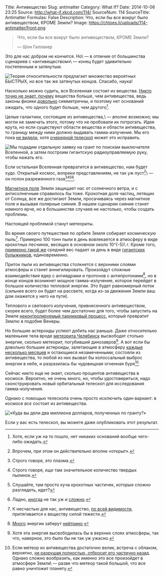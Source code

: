 Title: Антивещество
Slug: antimatter
Category: What If?
Date: 2014-10-06 23:25
Source: http://what-if.xkcd.com/114/
SourceNum: 114
SourceTitle: Antimatter
Formulas: False
Description: Что, если бы все вокруг было антивеществом, КРОМЕ Земли?
Image: https://chtoes.li/uploads/114-antimatter/front.png

> Что, если бы все вокруг было антивеществом, КРОМЕ Земли?
>
> — Шон Галлахер

Это для нас добром не кончится. Но\ — в отличие от большинства сценариев с «антивеществом»\ — конец будет удивительно постепенным и затянутым.

![](/uploads/114-antimatter/good_ru.png "Теория относительности предлагает множество вероятных БЫСТРЫХ, но все так же затянутых концов. Спасибо, наука!")

Насколько можно судить, вся Вселенная состоит из вещества. [Никто точно не знает, почему][1] вещества больше, чем антивещества, ведь законы физики [довольно][2] симметричны, и поэтому нет оснований ожидать, что одного будет больше, чем другого[^1].

[^1]: Хотя, если уж на то пошло, нет никаких оснований вообще чего-либо ожидать.

Целые галактики, состоящие из антивещества,\ — _вполне_ возможно; мы могли не замечать этого, потому что не пробовали их потрогать. Идея крута, но если существуют области вещества и области антивещества, то границу между ними должно выдавать гамма-излучение. Мы его пока [не видели][3], хотя [очередной телескоп][4] может это исправить.

![](/uploads/114-antimatter/questions_ru.png "Мы подадим отдельную заявку на грант по поискам выключателя Вселенной, а затем построим гигантскую радиоуправляемую руку, чтобы нажать его.")

Если остальная Вселенная превратится в антивещество, нам будет худо. Открытый космос, вопреки представлениям, не так уж пуст[^2]\ — он полон разреженного газа[^3][^4][^5][^6].

[^2]: Впрочем, при этом он действительно вполне «открыт».
[^3]: Строго говоря, это плазма.
[^4]: Строго говоря, _еще_ там значительное количество твердых пылинок.
[^5]: Слушайте, там просто куча крохотных частичек, которые сложно разглядеть, идет?
[^6]: Ладно, [иногда][5] не так уж и [сложно][6].

[Магнитное поле][7] Земли защищает нас от солнечного ветра, и с антисолнечным справилось бы тоже. Крохотная доля частиц, летящих от Солнца, все же достигают Земли, просачиваясь через магнитное поле и вызывая полярные сияния. В нашем сценарии сияние станет _намного_ ярче, но в большинстве случаев не настолько, чтобы создать проблемы.

Настоящей проблемой станут метеориты.

Во время своего путешествия по орбите Земля собирает космическую пыль[^7]. Примерно 100 тонн пыли в день вовлекается в атмосферу в виде крохотных песчинок, весящих в основном около 10^{-5}\ г. Кроме того, [примерно такой же][8] средний вес падает за день в виде [гигантских булыжников][9], единовременно.

[^7]: К несчастью для нас, антивещество, [по всей видимости][10], притягивается к веществу силой тяжести.

Приток пыли из антивещества столкнется с верхними слоями атмосферы и станет аннигилировать. Произойдут сложные взаимодействия ядер с антиядрами и протонов с антипротонами[^8], но в конце концов возникнет мощное гамма-излучение, которое перейдет в большое количество тепловой энергии. Это будет равномерный поток (сильнее всего он будет на рассвете, когда из-за движения Земли ваш дом окажется у него на пути).

[^8]: [Много][11] энергии заберут [нейтрино][12].

Теплового и светового излучения, привнесенного антивеществом, скорее всего, будет более чем достаточно для того, чтобы запустить на Земле [неконтролируемый парниковый процесс][13], который превратит Землю в подобие Венеры.

Но большие астероиды успеют добить нас раньше. Даже относительно маленькие тела вроде [метеорита Челябинск][14] высвободят столько энергии, сколько метеорит, погубивший динозавров[^9]. А вот если бы довольно большие астероиды, залетающие в атмосферу [каждые несколько месяцев][15] и остающиеся незамеченными, состояли из антивещества, то любой из них вызвал бы колоссальный выброс энергии в небе, и разразилась бы чудовищная огненная буря[^10].

[^9]: Хотя эта энергия высвободилась бы в верхних слоях атмосферы, так что, наверное, это было бы не так уж ужасно.
[^10]: Если метеор из антивещества достаточно велик, встреча с облаком, вероятно, [не разрушая полностью, отбросит его частично назад][16]. Однако сложно вообразить, как именно это все произойдет в атмосфере Земли\ — разве что метеор такой большой, что все равно уничтожит планету.

Сейчас никто еще не знает, сколько процентов антивещества в космосе. Вероятно, не очень много, но, чтобы удостовериться, надо сконструировать новый орбитальный телескоп для исследования гамма-излучения.

Однако с помощью телескопа очень просто исключить один вариант: в космосе _все_ состоит из антивещества.

![](/uploads/114-antimatter/telescope_ru.png "«Куда вы дели два миллиона долларов, полученных по гранту?»")

Если у вас есть телескоп, вы можете даже опубликовать этот результат.

[1]: https://ru.wikipedia.org/wiki/Барионная_асимметрия_Вселенной

[2]: https://ru.wikipedia.org/wiki/Нарушение_CP-инвариантности#.D0.A7.D1.82.D0.BE_.D1.82.D0.B0.D0.BA.D0.BE.D0.B5_CP.3F

[3]: http://www.researchgate.net/publication/1746009_When_Clusters_Collide_Constraints_On_Antimatter_On_The_Largest_Scales

[4]: http://arxiv.org/abs/1401.7258

[5]: https://www.flickr.com/groups/northernlight/

[6]: https://www.google.com/search?q=1833+leonids&tbm=isch

[7]: http://en.wikipedia.org/wiki/The_Magnetic_Fields

[8]: http://books.google.com/books?id=eqd4e34uE-MC&pg=PA78

[9]: http://en.wikipedia.org/wiki/Chicxulub_impactor

[10]: http://en.wikipedia.org/wiki/Gravitational_interaction_of_antimatter

[11]: http://www.iaps.inaf.it/sz/integral2013/talks-posters/40-2013_10%20Antimatter%20Universe_von%20Ballmoos.pdf

[12]: http://turtlepedia.wikia.com/wiki/Neutrinos

[13]: http://www.nature.com/nature/journal/v504/n7479/full/nature12827.html?WT.ec_id=NATURE-20131212

[14]: https://ru.wikipedia.org/wiki/Падение_метеорита_Челябинск

[15]: http://www.nature.com/nature/journal/v503/n7475/full/nature12741.html

[16]: http://books.google.com/books?id=gI-nZdadvJ4C&pg=PA140
